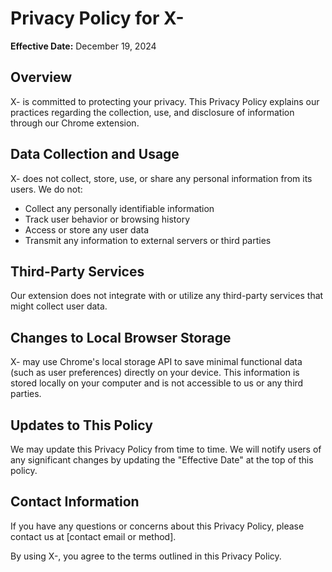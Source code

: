 # Privacy Policy for X-

**Effective Date:** December 19, 2024

## Overview

X- is committed to protecting your privacy. This Privacy Policy explains our practices regarding the collection, use, and disclosure of information through our Chrome extension.

## Data Collection and Usage

X- does not collect, store, use, or share any personal information from its users. We do not:

- Collect any personally identifiable information
- Track user behavior or browsing history
- Access or store any user data
- Transmit any information to external servers or third parties

## Third-Party Services

Our extension does not integrate with or utilize any third-party services that might collect user data.

## Changes to Local Browser Storage

X- may use Chrome's local storage API to save minimal functional data (such as user preferences) directly on your device. This information is stored locally on your computer and is not accessible to us or any third parties.

## Updates to This Policy

We may update this Privacy Policy from time to time. We will notify users of any significant changes by updating the "Effective Date" at the top of this policy.

## Contact Information

If you have any questions or concerns about this Privacy Policy, please contact us at [contact email or method].

By using X-, you agree to the terms outlined in this Privacy Policy.
